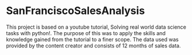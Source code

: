 # SanFranciscoSalesAnalysis
This project is based on a youtube tutorial, Solving real world data science tasks with python!. The purpose of this was to apply the skills and knowledge gained from the tutorial to a finer scope. The data used was provided by the content creator and consists of 12 months of sales data.
